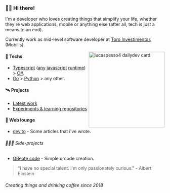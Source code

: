 ### 👋🏻 Hi there! 

I'm a developer who loves creating things that simplify your life, whether they're web applications, mobile or anything else (after all, tech is just a means to an end).

Currently work as mid-level software developer at [Toro Investimentos](https://www.toroinvestimentos.com.br/) (Mobills). 

<a href="https://app.daily.dev/lucaspesso4"><img align="right" src="https://api.daily.dev/devcards/v2/z6mFGabFC.png?type=default&r=3gc" width="240" alt="lucaspesso4 dailydev card"/></a>

#### 🤖 Techs
- [Typescript](https://typescriptlang.org) ([any](https://nodejs.org) [javascript](https://deno.land) [runtime](https://bun.sh)) > [C#](https://dotnet.microsoft.com/en-us/languages/csharp).
- [Go](https://go.dev/) > [Python](https://python.org) > any other.

#### 🛰️ Projects
- [Latest work](https://www.mobills.com.br)
- [Experiments & learning repositories](https://github.com/lucaspesso4)

#### 🍃 Web lounge
- [dev.to](https://dev.to/lucaspesso4) - Some articles that i've wrote.

###### 🧑🏻‍💻 Side-projects
- [QReate code](https://lucaspesso4.github.io/qreate-code-web/) - Simple qrcode creation.

> "I have no special talent. I'm only passionately curious." - Albert Einstein

###### Creating things and drinking coffee since 2018
